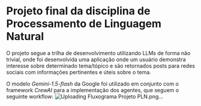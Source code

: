 # Projeto final da disciplina de Processamento de Linguagem Natural

O projeto segue a trilha de desenvolvimento utilizando LLMs de forma não trivial, onde foi desenvolvida uma aplicação onde um usuário demonstra interesse sobre determinado tema/tópico e são retornados posts para redes sociais com informações pertinentes e úteis sobre o tema.

O modelo *Gemini-1.5-flash* da Google foi utilizado em conjunto com o framework *CrewAI* para a implementação dos agentes, que seguem o seguinte workflow:
![Uploading Fluxograma Projeto PLN.png…]()
